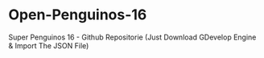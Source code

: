 # Open-Penguinos-16
Super Penguinos 16 - Github Repositorie (Just Download GDevelop Engine &amp; Import The JSON File)
